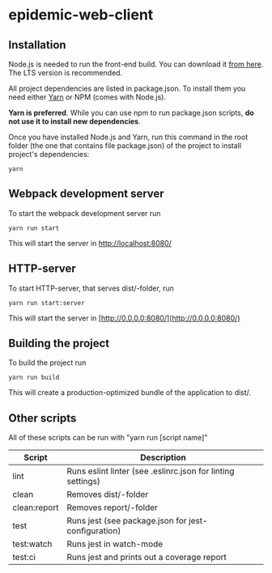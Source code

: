# epidemic-web-client

## Installation

Node.js is needed to run the front-end build. You can download it [from here](https://nodejs.org/en/). The LTS version is recommended.

All project dependencies are listed in package.json. To install them you need either [Yarn](https://yarnpkg.com/en/docs/install) or NPM (comes with Node.js).

**Yarn is preferred**. While you can use npm to run package.json scripts, **do not use it to install new dependencies**.

Once you have installed Node.js and Yarn, run this command in the root folder (the one that contains file package.json) of the project to install project's dependencies:

```
yarn
```

## Webpack development server

To start the webpack development server run

```
yarn run start
```

This will start the server in [http://localhost:8080/](http://localhost:8080/)

## HTTP-server

To start HTTP-server, that serves dist/-folder, run

```
yarn run start:server
```

This will start the server in [http://0.0.0.0:8080/](http://0.0.0.0:8080/)


## Building the project

To build the project run 

```
yarn run build
```

This will create a production-optimized bundle of the application to dist/.

## Other scripts

All of these scripts can be run with "yarn run [script name]"

| Script | Description |
| --- | --- |
| lint | Runs eslint linter (see .eslinrc.json for linting settings) |
| clean  | Removes dist/-folder |
| clean:report | Removes report/-folder |
| test | Runs jest (see package.json for jest-configuration) |
| test:watch | Runs jest in watch-mode |
| test:ci | Runs jest and prints out a coverage report |